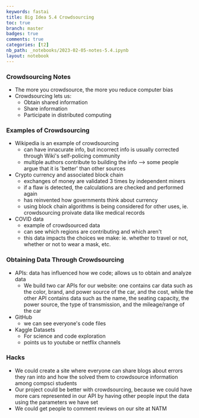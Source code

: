 ```yaml
---
keywords: fastai
title: Big Idea 5.4 Crowdsourcing 
toc: true
branch: master
badges: true
comments: true
categories: [t2]
nb_path: _notebooks/2023-02-05-notes-5.4.ipynb
layout: notebook
---
```


<!--
#################################################
### THIS FILE WAS AUTOGENERATED! DO NOT EDIT! ###
#################################################
# file to edit: _notebooks/2023-02-05-notes-5.4.ipynb
-->

<div class="container" id="notebook-container">
        
<div class="cell border-box-sizing text_cell rendered"><div class="inner_cell">
<div class="text_cell_render border-box-sizing rendered_html">
<h3 id="Crowdsourcing-Notes">Crowdsourcing Notes<a class="anchor-link" href="#Crowdsourcing-Notes"> </a></h3><ul>
<li>The more you crowdsource, the more you reduce computer bias</li>
<li>Crowdsourcing lets us:<ul>
<li>Obtain shared information</li>
<li>Share information</li>
<li>Participate in distributed computing</li>
</ul>
</li>
</ul>
<h3 id="Examples-of-Crowdsourcing">Examples of Crowdsourcing<a class="anchor-link" href="#Examples-of-Crowdsourcing"> </a></h3><ul>
<li>Wikipedia is an example of crowdsourcing<ul>
<li>can have innacurate info, but incorrect info is usually corrected through Wiki's self-policing community</li>
<li>multiple authors contribute to building the info --&gt; some people argue that it is 'better' than other sources</li>
</ul>
</li>
<li>Crypto currency and associated block chain<ul>
<li>exchanges of money are validated 3 times by independent miners</li>
<li>if a flaw is detected, the calculations are checked and performed again</li>
<li>has reinvented how governments think about currency</li>
<li>using block chain algorithms is being considered for other uses, ie. crowdsourcing proivate data like medical records</li>
</ul>
</li>
<li>COVID data<ul>
<li>example of crowdsourced data</li>
<li>can see which regions are contributing and which aren't</li>
<li>this data impacts the choices we make: ie. whether to travel or not, whether or not to wear a mask, etc.</li>
</ul>
</li>
</ul>
<h3 id="Obtaining-Data-Through-Crowdsourcing">Obtaining Data Through Crowdsourcing<a class="anchor-link" href="#Obtaining-Data-Through-Crowdsourcing"> </a></h3><ul>
<li>APIs: data has influenced how we code; allows us to obtain and analyze data<ul>
<li>We build two car APIs for our website: one contains car data such as the color, brand, and power source of the car, and the cost, while the other API contains data such as the name, the seating capacity, the power source, the type of transmission, and the mileage/range of the car</li>
</ul>
</li>
<li>GitHub<ul>
<li>we can see everyone's code files </li>
</ul>
</li>
<li>Kaggle Datasets<ul>
<li>For science and code exploration</li>
<li>points us to youtube or netflix channels</li>
</ul>
</li>
</ul>
<h3 id="Hacks">Hacks<a class="anchor-link" href="#Hacks"> </a></h3><ul>
<li>We could create a site where everyone can share blogs about errors they ran into and how the solved them to crowdsource information among compsci students</li>
<li>Our project could be better with crowdsourcing, because we could have more cars represented in our API by having other people input the data using the parameters we have set</li>
<li>We could get people to comment reviews on our site at NATM</li>
</ul>

</div>
</div>
</div>
</div>
 

